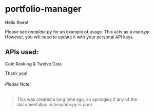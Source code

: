 # portfolio-manager

Hello there!

Please see *template.py* for an example of usage. This acts as a *main.py*.
However, you will need to update it with your personal API keys. 

## APIs used:
  Coin Ranking
   & Twelve Data

Thank you!

###### Please Note:
> This was created a long time ago, so apologies if any of the documentation in *template.py* is poor.
